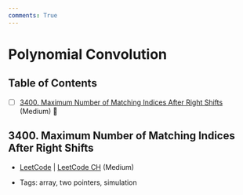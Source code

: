 ```yaml
---
comments: True
---
```


# Polynomial Convolution

## Table of Contents

- [ ] [3400. Maximum Number of Matching Indices After Right Shifts](https://leetcode.cn/problems/maximum-number-of-matching-indices-after-right-shifts/) (Medium) 👑

## 3400. Maximum Number of Matching Indices After Right Shifts

-   [LeetCode](https://leetcode.com/problems/maximum-number-of-matching-indices-after-right-shifts/) | [LeetCode CH](https://leetcode.cn/problems/maximum-number-of-matching-indices-after-right-shifts/) (Medium)

-   Tags: array, two pointers, simulation
